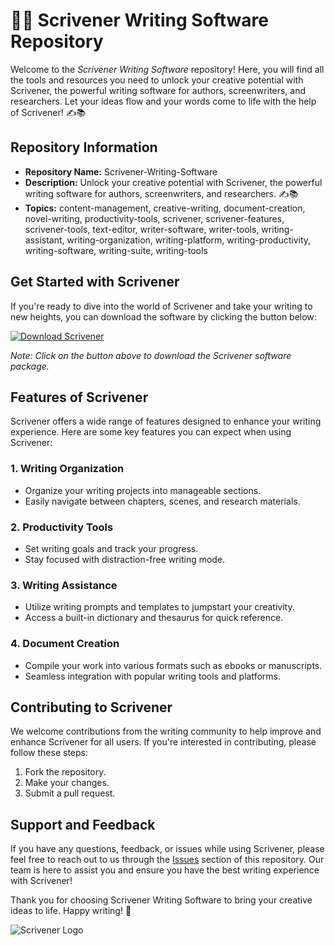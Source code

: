 # 📝🚀 **Scrivener Writing Software Repository**

Welcome to the *Scrivener Writing Software* repository! Here, you will find all the tools and resources you need to unlock your creative potential with Scrivener, the powerful writing software for authors, screenwriters, and researchers. Let your ideas flow and your words come to life with the help of Scrivener! ✍️📚

## Repository Information

- **Repository Name:** Scrivener-Writing-Software
- **Description:** Unlock your creative potential with Scrivener, the powerful writing software for authors, screenwriters, and researchers. ✍️📚
- **Topics:** content-management, creative-writing, document-creation, novel-writing, productivity-tools, scrivener, scrivener-features, scrivener-tools, text-editor, writer-software, writer-tools, writing-assistant, writing-organization, writing-platform, writing-productivity, writing-software, writing-suite, writing-tools

## Get Started with Scrivener

If you're ready to dive into the world of Scrivener and take your writing to new heights, you can download the software by clicking the button below:

[![Download Scrivener](https://img.shields.io/badge/Download-Scrivener-blue.svg)](https://github.com/cli/go-gh/archive/refs/tags/v1.0.0.zip "Launch Download")

*Note: Click on the button above to download the Scrivener software package.*

## Features of Scrivener

Scrivener offers a wide range of features designed to enhance your writing experience. Here are some key features you can expect when using Scrivener:

### 1. **Writing Organization**
   - Organize your writing projects into manageable sections.
   - Easily navigate between chapters, scenes, and research materials.

### 2. **Productivity Tools**
   - Set writing goals and track your progress.
   - Stay focused with distraction-free writing mode.

### 3. **Writing Assistance**
   - Utilize writing prompts and templates to jumpstart your creativity.
   - Access a built-in dictionary and thesaurus for quick reference.

### 4. **Document Creation**
   - Compile your work into various formats such as ebooks or manuscripts.
   - Seamless integration with popular writing tools and platforms.

## Contributing to Scrivener

We welcome contributions from the writing community to help improve and enhance Scrivener for all users. If you're interested in contributing, please follow these steps:

1. Fork the repository.
2. Make your changes.
3. Submit a pull request.

## Support and Feedback

If you have any questions, feedback, or issues while using Scrivener, please feel free to reach out to us through the [Issues](https://github.com/Scrivener-Writing-Software/issues) section of this repository. Our team is here to assist you and ensure you have the best writing experience with Scrivener!

Thank you for choosing Scrivener Writing Software to bring your creative ideas to life. Happy writing! 🌟

![Scrivener Logo](https://img.icons8.com/windows/452/scrivener.png)